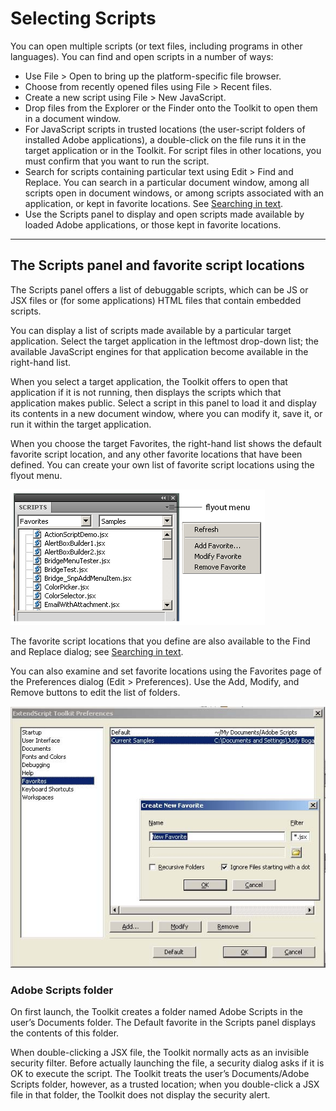 <a id="selecting-scripts"></a>

# Selecting Scripts

You can open multiple scripts (or text files, including programs in other languages). You can find and open
scripts in a number of ways:

- Use File > Open to bring up the platform-specific file browser.
- Choose from recently opened files using File > Recent files.
- Create a new script using File > New JavaScript.
- Drop files from the Explorer or the Finder onto the Toolkit to open them in a document window.
- For JavaScript scripts in trusted locations (the user-script folders of installed Adobe applications), a
  double-click on the file runs it in the target application or in the Toolkit. For script files in other
  locations, you must confirm that you want to run the script.
- Search for scripts containing particular text using Edit > Find and Replace. You can search in a
  particular document window, among all scripts open in document windows, or among scripts
  associated with an application, or kept in favorite locations. See [Searching in text](the-script-editor.md#searching-in-text).
- Use the Scripts panel to display and open scripts made available by loaded Adobe applications, or
  those kept in favorite locations.

---

<a id="the-scripts-panel-and-favorite-script-locations"></a>

## The Scripts panel and favorite script locations

The Scripts panel offers a list of debuggable scripts, which can be JS or JSX files or (for some applications)
HTML files that contain embedded scripts.

You can display a list of scripts made available by a particular target application. Select the target
application in the leftmost drop-down list; the available JavaScript engines for that application become
available in the right-hand list.

When you select a target application, the Toolkit offers to open that application if it is not running, then
displays the scripts which that application makes public. Select a script in this panel to load it and display
its contents in a new document window, where you can modify it, save it, or run it within the target
application.

When you choose the target Favorites, the right-hand list shows the default favorite script location, and
any other favorite locations that have been defined. You can create your own list of favorite script locations
using the flyout menu.

![Scripts panel](extendscript-toolkit/_static/02_the-extendscript-toolkit_selecting-scripts_scripts-panel_panel.png)

The favorite script locations that you define are also available to the Find and Replace dialog; see
[Searching in text](the-script-editor.md#searching-in-text).

You can also examine and set favorite locations using the Favorites page of the Preferences dialog (Edit >
Preferences). Use the Add, Modify, and Remove buttons to edit the list of folders.

![Scripts favourites](extendscript-toolkit/_static/02_the-extendscript-toolkit_selecting-scripts_scripts-panel_favourites.jpg)

### Adobe Scripts folder

On first launch, the Toolkit creates a folder named Adobe Scripts in the user’s Documents folder. The
Default favorite in the Scripts panel displays the contents of this folder.

When double-clicking a JSX file, the Toolkit normally acts as an invisible security filter. Before actually
launching the file, a security dialog asks if it is OK to execute the script. The Toolkit treats the user’s
Documents/Adobe Scripts folder, however, as a trusted location; when you double-click a JSX file in that
folder, the Toolkit does not display the security alert.
